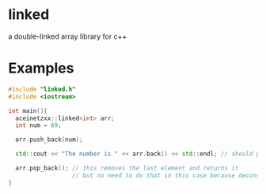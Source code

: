 # linked
a double-linked array library for c++<br>
# Examples
```c++
#include "linked.h"
#include <iostream>

int main(){
  aceinetzxx::linked<int> arr;
  int num = 69;

  arr.push_back(num);

  std::cout << "The number is " << arr.back() << std::endl; // should print "The number is 69"

  arr.pop_back(); // this removes the last element and returns it
                  // but no need to do that in this case because deconstructor cleans everything
}

```
